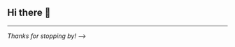 ## Hi there 👋

<!--
**seohyeonlee2020/seohyeonlee2020** is a ✨ _special_ ✨ repository because its `README.md` (this file) appears on your GitHub profile.

# 👋 Hi, I'm Seohyeon Lee!

🎓 **Computer Science Student @ Pomona College** (currently on leave)  
💻 **Aspiring Software Engineer & Machine Learning Enthusiast**

---

Hello! I'm a CS student passionate about building impactful applications—whether it's full-stack engineering, training deep learning models, or tackling technical challenges at hackathons. I thrive on solving complex problems and love collaborating with others to create meaningful tech solutions.

---

## 🚀 Projects & Achievements

- 🏆 **SacHacks VI Winner** – Built **VisLink**, a hands-free desktop app using OpenCV & Mediapipe
- 🔥 **CNN Wildfire Detection** – Developed a PyTorch model to detect wildfires from satellite images (96% accuracy)
- 💳 **Financial Fraud Detection** – Improved ML model accuracy from 92% to 96% by handling missing email data
- 👩‍🏫 **Art Portfolio** – Coded a portfolio website to showcase my art
- 🏅 **Grace Hopper & Tapia Conference Scholar (2023)** – Selected for leading computing conferences

---

## 🛠️ Tech Stack

<p align="left">
  <img src="https://cdn.jsdelivr.net/gh/devicons/devicon/icons/python/python-original.svg" alt="Python" width="40" height="40"/>
  <img src="https://cdn.jsdelivr.net/gh/devicons/devicon/icons/pytorch/pytorch-original.svg" alt="PyTorch" width="40" height="40"/>
  <img src="https://cdn.jsdelivr.net/gh/devicons/devicon/icons/numpy/numpy-original.svg" alt="NumPy" width="40" height="40"/>
  <img src="https://cdn.jsdelivr.net/gh/devicons/devicon/icons/pandas/pandas-original.svg" alt="Pandas" width="40" height="40"/>
  <img src="https://cdn.jsdelivr.net/gh/devicons/devicon/icons/scikit-learn/scikit-learn-original.svg" alt="Scikit-learn" width="40" height="40"/>
  <img src="https://cdn.jsdelivr.net/gh/devicons/devicon/icons/opencv/opencv-original.svg" alt="OpenCV" width="40" height="40"/>
  <img src="https://cdn.jsdelivr.net/gh/devicons/devicon/icons/django/django-plain.svg" alt="Django" width="40" height="40"/>
  <img src="https://cdn.jsdelivr.net/gh/devicons/devicon/icons/postgresql/postgresql-original.svg" alt="PostgreSQL" width="40" height="40"/>
  <img src="https://cdn.jsdelivr.net/gh/devicons/devicon/icons/mysql/mysql-original.svg" alt="MySQL" width="40" height="40"/>
  <img src="https://cdn.jsdelivr.net/gh/devicons/devicon/icons/java/java-original.svg" alt="Java" width="40" height="40"/>
  <img src="https://cdn.jsdelivr.net/gh/devicons/devicon/icons/react/react-original.svg" alt="React" width="40" height="40"/>
  <img src="https://cdn.jsdelivr.net/gh/devicons/devicon/icons/javascript/javascript-original.svg" alt="JavaScript" width="40" height="40"/>
  <img src="https://cdn.jsdelivr.net/gh/devicons/devicon/icons/html5/html5-original.svg" alt="HTML5" width="40" height="40"/>
  <img src="https://cdn.jsdelivr.net/gh/devicons/devicon/icons/css3/css3-original.svg" alt="CSS3" width="40" height="40"/>
  <img src="https://cdn.jsdelivr.net/gh/devicons/devicon/icons/bootstrap/bootstrap-original.svg" alt="Bootstrap" width="40" height="40"/>
  <img src="https://cdn.jsdelivr.net/gh/devicons/devicon/icons/git/git-original.svg" alt="Git" width="40" height="40"/>
  <img src="https://cdn.jsdelivr.net/gh/devicons/devicon/icons/bash/bash-original.svg" alt="Bash" width="40" height="40"/>
  <img src="https://cdn.jsdelivr.net/gh/devicons/devicon/icons/googlecolab/googlecolab-original.svg" alt="Google Colab" width="40" height="40"/>
</p>

---

## 🌟 Leadership & Collaboration

- **Hackathon Website Development**  
  Led a team to refactor code, resolve Git issues, and improve web accessibility

- **Teaching Assistant**  
  Broke down complex CS concepts like recursion for beginners

---

## 📊 GitHub Stats

<p align="left">
  <img src="https://github-readme-stats.vercel.app/api?username=seohyeonlee2020&show_icons=true&theme=default" alt="Seohyeon's GitHub Stats" height="160"/>
  <img src="https://github-readme-stats.vercel.app/api/top-langs/?username=seohyeonlee2020&layout=compact&hide=html,css&theme=default" alt="Seohyeon's Top Languages" height="160"/>
</p>

---

## 🤝 Let’s Connect!

I’m actively seeking software engineering or machine learning internships and open to freelance opportunities.  
If you're looking for a developer who thrives on solving complex problems and delivering impactful results, let’s chat!

<!--
**Contact:**  
[Add your LinkedIn, Email, or personal website here!]
-->

---

_Thanks for stopping by!_
-->

